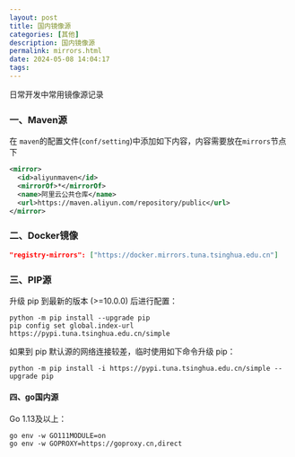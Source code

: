```yaml
---
layout: post
title: 国内镜像源
categories: [其他]
description: 国内镜像源
permalink: mirrors.html
date: 2024-05-08 14:04:17
tags:
---
```

日常开发中常用镜像源记录


<!--more-->


### 一、Maven源

在 `maven`的配置文件(`conf/setting`)中添加如下内容，内容需要放在`mirrors`节点下

```xml
<mirror>
  <id>aliyunmaven</id>
  <mirrorOf>*</mirrorOf>
  <name>阿里云公共仓库</name>
  <url>https://maven.aliyun.com/repository/public</url>
</mirror>
```

### 二、Docker镜像
```json
"registry-mirrors": ["https://docker.mirrors.tuna.tsinghua.edu.cn"]
```

### 三、PIP源
升级 pip 到最新的版本 (>=10.0.0) 后进行配置：

```shell
python -m pip install --upgrade pip
pip config set global.index-url https://pypi.tuna.tsinghua.edu.cn/simple
```

如果到 pip 默认源的网络连接较差，临时使用如下命令升级 pip：

```shell
python -m pip install -i https://pypi.tuna.tsinghua.edu.cn/simple --upgrade pip
```

#### 四、go国内源
Go 1.13及以上：
```shell
go env -w GO111MODULE=on
go env -w GOPROXY=https://goproxy.cn,direct
```


